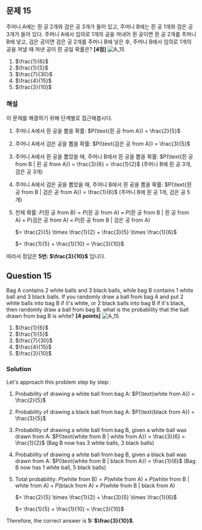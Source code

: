 ## 문제 15

주머니 A에는 흰 공 2개와 검은 공 3개가 들어 있고, 주머니 B에는 흰 공 1개와 검은 공 3개가 들어 있다. 주머니 A에서 임의로 1개의 공을 꺼내어 흰 공이면 흰 공 2개를 주머니 B에 넣고, 검은 공이면 검은 공 2개를 주머니 B에 넣은 후, 주머니 B에서 임의로 1개의 공을 꺼낼 때 꺼낸 공이 흰 공일 확률은? **[4점]**
![A_15](./Images/A_15.png)

1. $\frac{1}{6}$
2. $\frac{1}{5}$
3. $\frac{7}{30}$
4. $\frac{4}{15}$
5. $\frac{3}{10}$

### 해설

이 문제를 해결하기 위해 단계별로 접근해봅시다.

1. 주머니 A에서 흰 공을 뽑을 확률:
   $P(\text{흰 공 from A}) = \frac{2}{5}$

2. 주머니 A에서 검은 공을 뽑을 확률:
   $P(\text{검은 공 from A}) = \frac{3}{5}$

3. 주머니 A에서 흰 공을 뽑았을 때, 주머니 B에서 흰 공을 뽑을 확률:
   $P(\text{흰 공 from B | 흰 공 from A}) = \frac{3}{6} = \frac{1}{2}$
   (주머니 B에 흰 공 3개, 검은 공 3개)

4. 주머니 A에서 검은 공을 뽑았을 때, 주머니 B에서 흰 공을 뽑을 확률:
   $P(\text{흰 공 from B | 검은 공 from A}) = \frac{1}{6}$
   (주머니 B에 흰 공 1개, 검은 공 5개)

5. 전체 확률:
   $P(\text{흰 공 from B}) = P(\text{흰 공 from A}) \times P(\text{흰 공 from B | 흰 공 from A}) + P(\text{검은 공 from A}) \times P(\text{흰 공 from B | 검은 공 from A})$
   
   $= \frac{2}{5} \times \frac{1}{2} + \frac{3}{5} \times \frac{1}{6}$
   
   $= \frac{1}{5} + \frac{1}{10} = \frac{3}{10}$

따라서 정답은 **5번: $\frac{3}{10}$** 입니다.

## Question 15

Bag A contains 2 white balls and 3 black balls, while bag B contains 1 white ball and 3 black balls. If you randomly draw a ball from bag A and put 2 white balls into bag B if it's white, or 2 black balls into bag B if it's black, then randomly draw a ball from bag B, what is the probability that the ball drawn from bag B is white? **[4 points]**
![A_15](./Images/A_15.png)

1. $\frac{1}{6}$
2. $\frac{1}{5}$
3. $\frac{7}{30}$
4. $\frac{4}{15}$
5. $\frac{3}{10}$

### Solution

Let's approach this problem step by step:

1. Probability of drawing a white ball from bag A:
   $P(\text{white from A}) = \frac{2}{5}$

2. Probability of drawing a black ball from bag A:
   $P(\text{black from A}) = \frac{3}{5}$

3. Probability of drawing a white ball from bag B, given a white ball was drawn from A:
   $P(\text{white from B | white from A}) = \frac{3}{6} = \frac{1}{2}$
   (Bag B now has 3 white balls, 3 black balls)

4. Probability of drawing a white ball from bag B, given a black ball was drawn from A:
   $P(\text{white from B | black from A}) = \frac{1}{6}$
   (Bag B now has 1 white ball, 5 black balls)

5. Total probability:
   $P(\text{white from B}) = P(\text{white from A}) \times P(\text{white from B | white from A}) + P(\text{black from A}) \times P(\text{white from B | black from A})$
   
   $= \frac{2}{5} \times \frac{1}{2} + \frac{3}{5} \times \frac{1}{6}$
   
   $= \frac{1}{5} + \frac{1}{10} = \frac{3}{10}$

Therefore, the correct answer is **5: $\frac{3}{10}$**.
